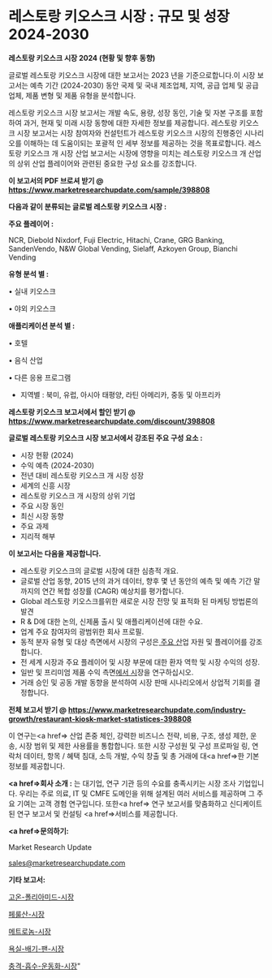 # 레스토랑 키오스크 시장 : 규모 및 성장 2024-2030

<strong>레스토랑 키오스크 시장 2024 (현황 및 향후 동향)</strong>

글로벌 레스토랑 키오스크 시장에 대한 보고서는 2023 년을 기준으로합니다.이 시장 보고서는 예측 기간 (2024-2030) 동안 국제 및 국내 제조업체, 지역, 공급 업체 및 공급 업체, 제품 변형 및 제품 유형을 분석합니다.

레스토랑 키오스크 시장 보고서는 개발 속도, 용량, 성장 동인, 기술 및 자본 구조를 포함하여 과거, 현재 및 미래 시장 동향에 대한 자세한 정보를 제공합니다. 레스토랑 키오스크 시장 보고서는 시장 참여자와 컨설턴트가 레스토랑 키오스크 시장의 진행중인 시나리오를 이해하는 데 도움이되는 포괄적 인 세부 정보를 제공하는 것을 목표로합니다. 레스토랑 키오스크 개 시장 산업 보고서는 시장에 영향을 미치는 레스토랑 키오스크 개 산업의 상위 산업 플레이어와 관련된 중요한 구성 요소를 강조합니다.



<strong>이 보고서의 PDF 브로셔 받기 @ <a href=https://www.marketresearchupdate.com/sample/398808>https://www.marketresearchupdate.com/sample/398808</a></strong>



<strong>다음과 같이 분류되는 글로벌 레스토랑 키오스크 시장 :</strong>



<strong>주요 플레이어 :</strong>

NCR, Diebold Nixdorf, Fuji Electric, Hitachi, Crane, GRG Banking, SandenVendo, N&W Global Vending, Sielaff, Azkoyen Group, Bianchi Vending



<strong>유형 분석 별 :</strong>

• 실내 키오스크

• 야외 키오스크



<strong>애플리케이션 분석 별 :</strong>

• 호텔

• 음식 산업

• 다른 응용 프로그램

<ul>
  <li>지역별 : 북미, 유럽, 아시아 태평양, 라틴 아메리카, 중동 및 아프리카</li>
</ul>


<strong>레스토랑 키오스크 보고서에서 할인 받기 @ <a href=https://www.marketresearchupdate.com/discount/398808>https://www.marketresearchupdate.com/discount/398808</a></strong>



<strong>글로벌 레스토랑 키오스크 시장 보고서에서 강조된 주요 구성 요소 :</strong>
<ul>
  <li>시장 현황 (2024)</li>
  <li>수익 예측 (2024-2030)</li>
  <li>전년 대비 레스토랑 키오스크 개 시장 성장</li>
  <li>세계의 신흥 시장</li>
  <li>레스토랑 키오스크 개 시장의 상위 기업</li>
  <li>주요 시장 동인</li>
  <li>최신 시장 동향</li>
  <li>주요 과제</li>
  <li>지리적 해부</li>
</ul>


<strong>이 보고서는 다음을 제공합니다.</strong>
<ul>
  <li>레스토랑 키오스크의 글로벌 시장에 대한 심층적 개요.</li>
  <li>글로벌 산업 동향, 2015 년의 과거 데이터, 향후 몇 년 동안의 예측 및 예측 기간 말까지의 연간 복합 성장률 (CAGR) 예상치를 평가합니다.</li>
  <li>Global 레스토랑 키오스크를위한 새로운 시장 전망 및 표적화 된 마케팅 방법론의 발견</li>
  <li>R &amp; D에 대한 논의, 신제품 출시 및 애플리케이션에 대한 수요.</li>
  <li>업계 주요 참여자의 광범위한 회사 프로필.</li>
  <li>동적 분자 유형 및 대상 측면에서 시장의 구성은<a href=> 주요 산</a>업 자원 및 플레이어를 강조합니다.</li>
  <li>전 세계 시장과 주요 플레이어 및 시장 부문에 대한 환자 역학 및 시장 수익의 성장.</li>
  <li>일반 및 프리미엄 제품 수익 측면<a href=>에서 시</a>장을 연구하십시오.</li>
  <li>거래 승인 및 공동 개발 동향을 분석하여 시장 판매 시나리오에서 상업적 기회를 결정합니다.</li>
</ul>



<strong>전체 보고서 받기 @ <a href=https://www.marketresearchupdate.com/industry-growth/restaurant-kiosk-market-statistices-398808>https://www.marketresearchupdate.com/industry-growth/restaurant-kiosk-market-statistices-398808</a></strong>

이 연구는<a href=> 산업 존중</a> 체인, 강력한 비즈니스 전략, 비용, 구조, 생성 제한, 운송, 시장 범위 및 제한 사용률을 통합합니다. 또한 시장 구성원 및 구성 프로파일 링, 연락처 데이터, 항목 / 혜택 침대, 소득 개발, 수익 창출 및 총 거래에 대<a href=>한 기본 </a>정보를 제공합니다.



<strong><a href=>회사 소</a>개 :</strong>
는 대기업, 연구 기관 등의 수요를 충족시키는 시장 조사 기업입니다. 우리는 주로 의료, IT 및 CMFE 도메인을 위해 설계된 여러 서비스를 제공하며 그 주요 기여는 고객 경험 연구입니다. 또한<a href=> 연구 보</a>고서를 맞춤화하고 신디케이트 된 연구 보고서 및 컨설팅 <a href=>서비스</a>를 제공합니다.



<strong><a href=>문의하기:</a></strong>

Market Research Update

sales@marketresearchupdate.com



<strong>기타 보고서:</strong>

<a href=https://www.linkedin.com/pulse/고온-폴리아미드-시장-현재-및-미래-성장-2029-market-matrix-musings-analysis/>고온-폴리아미드-시장</a>

<a href=https://www.linkedin.com/pulse/페룰산-시장-현재-및-미래-성장-2029-trendsetters-talk-360-analysis-dfpqf/>페룰산-시장</a>

<a href=https://www.linkedin.com/pulse/메트로놈-시장-진입-전략-및-위험-평가2029년-consumer-connection-chronicles-24--ngg1f/>메트로놈-시장</a>

<a href=https://www.linkedin.com/pulse/욕실-배기-팬-시장-세분화-연구-및-목표-고객2030년-survey-savvy-insights-360-analysis-vpvnf/>욕실-배기-팬-시장</a>

<a href=https://www.linkedin.com/pulse/충격-흡수-운동화-시장-규모-및-성장-2023-market-matrix-musings-analysis-wvcef/>충격-흡수-운동화-시장</a>"
